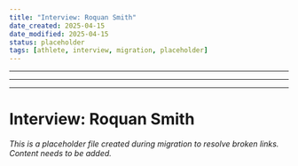 ```yaml
---
title: "Interview: Roquan Smith"
date_created: 2025-04-15
date_modified: 2025-04-15
status: placeholder
tags: [athlete, interview, migration, placeholder]
---
```


---

---

---

# Interview: Roquan Smith

*This is a placeholder file created during migration to resolve broken links. Content needs to be added.*
